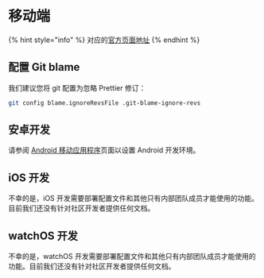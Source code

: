 # 移动端

{% hint style="info" %}
对应的[官方页](https://contributing.bitwarden.com/getting-started/clients/mobile/)[面地址](https://contributing.bitwarden.com/getting-started/clients/mobile/)
{% endhint %}

## 配置 Git blame <a href="#configure-git-blame" id="configure-git-blame"></a>

我们建议您将 git 配置为忽略 Prettier 修订：

```bash
git config blame.ignoreRevsFile .git-blame-ignore-revs
```

## 安卓开发 <a href="#android-development" id="android-development"></a>

请参阅 [Android 移动应用程序](android.md)页面以设置 Android 开发环境。

## iOS 开发 <a href="#ios-development" id="ios-development"></a>

不幸的是，iOS 开发需要部署配置文件和其他只有内部团队成员才能使用的功能。目前我们还没有针对社区开发者提供任何文档。

## watchOS 开发 <a href="#watchos-development" id="watchos-development"></a>

不幸的是，watchOS 开发需要部署配置文件和其他只有内部团队成员才能使用的功能。目前我们还没有针对社区开发者提供任何文档。
